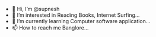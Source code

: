 - 👋 Hi, I’m @supnesh
- 👀 I’m interested in Reading Books, Internet Surfing...
- 🌱 I’m currently learning Computer software application...
- 📫 How to reach me Banglore...

<!---
supnesh/supnesh is a ✨ special ✨ repository because its `README.md` (this file) appears on your GitHub profile.
You can click the Preview link to take a look at your changes.
--->
